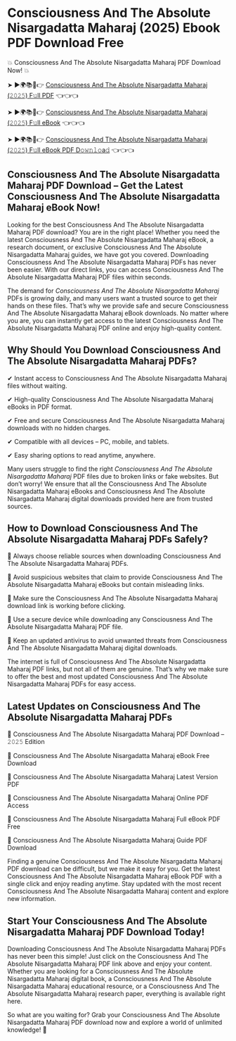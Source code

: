# Consciousness And The Absolute Nisargadatta Maharaj (2025) Ebook PDF Download Free

💥 Consciousness And The Absolute Nisargadatta Maharaj PDF Download Now! 💥

➤ ►🌍📚📱👉 [Consciousness And The Absolute Nisargadatta Maharaj (𝟸𝟶𝟸𝟻) F𝚞ll PDF](https://getpdf.xyz/consciousness-and-the-absolute-nisargadatta-maharaj) 👈👈👈


➤ ►🌍📚📱👉 [Consciousness And The Absolute Nisargadatta Maharaj (𝟸𝟶𝟸𝟻) F𝚞ll eBook](https://getpdf.xyz/consciousness-and-the-absolute-nisargadatta-maharaj) 👈👈👈


➤ ►🌍📚📱👉 [Consciousness And The Absolute Nisargadatta Maharaj (𝟸𝟶𝟸𝟻) F𝚞ll eBook PDF D𝚘𝚠𝚗𝚕𝚘a𝚍](https://getpdf.xyz/consciousness-and-the-absolute-nisargadatta-maharaj) 👈👈👈


## Consciousness And The Absolute Nisargadatta Maharaj PDF Download – Get the Latest Consciousness And The Absolute Nisargadatta Maharaj eBook Now!

Looking for the best Consciousness And The Absolute Nisargadatta Maharaj PDF download? You are in the right place! Whether you need the latest Consciousness And The Absolute Nisargadatta Maharaj eBook, a research document, or exclusive Consciousness And The Absolute Nisargadatta Maharaj guides, we have got you covered. Downloading Consciousness And The Absolute Nisargadatta Maharaj PDFs has never been easier. With our direct links, you can access Consciousness And The Absolute Nisargadatta Maharaj PDF files within seconds.

The demand for *Consciousness And The Absolute Nisargadatta Maharaj* PDFs is growing daily, and many users want a trusted source to get their hands on these files. That’s why we provide safe and secure Consciousness And The Absolute Nisargadatta Maharaj eBook downloads. No matter where you are, you can instantly get access to the latest Consciousness And The Absolute Nisargadatta Maharaj PDF online and enjoy high-quality content.

## Why Should You Download Consciousness And The Absolute Nisargadatta Maharaj PDFs?

✔ Instant access to Consciousness And The Absolute Nisargadatta Maharaj files without waiting.

✔ High-quality Consciousness And The Absolute Nisargadatta Maharaj eBooks in PDF format.

✔ Free and secure Consciousness And The Absolute Nisargadatta Maharaj downloads with no hidden charges.

✔ Compatible with all devices – PC, mobile, and tablets.

✔ Easy sharing options to read anytime, anywhere.

Many users struggle to find the right *Consciousness And The Absolute Nisargadatta Maharaj* PDF files due to broken links or fake websites. But don’t worry! We ensure that all the Consciousness And The Absolute Nisargadatta Maharaj eBooks and Consciousness And The Absolute Nisargadatta Maharaj digital downloads provided here are from trusted sources.

## How to Download Consciousness And The Absolute Nisargadatta Maharaj PDFs Safely?

📌 Always choose reliable sources when downloading Consciousness And The Absolute Nisargadatta Maharaj PDFs.

📌 Avoid suspicious websites that claim to provide Consciousness And The Absolute Nisargadatta Maharaj eBooks but contain misleading links.

📌 Make sure the Consciousness And The Absolute Nisargadatta Maharaj download link is working before clicking.

📌 Use a secure device while downloading any Consciousness And The Absolute Nisargadatta Maharaj PDF file.

📌 Keep an updated antivirus to avoid unwanted threats from Consciousness And The Absolute Nisargadatta Maharaj digital downloads.

The internet is full of Consciousness And The Absolute Nisargadatta Maharaj PDF links, but not all of them are genuine. That’s why we make sure to offer the best and most updated Consciousness And The Absolute Nisargadatta Maharaj PDFs for easy access.

## Latest Updates on Consciousness And The Absolute Nisargadatta Maharaj PDFs

🔹 Consciousness And The Absolute Nisargadatta Maharaj PDF Download – 𝟸𝟶𝟸𝟻 Edition

🔹 Consciousness And The Absolute Nisargadatta Maharaj eBook Free Download

🔹 Consciousness And The Absolute Nisargadatta Maharaj Latest Version PDF

🔹 Consciousness And The Absolute Nisargadatta Maharaj Online PDF Access

🔹 Consciousness And The Absolute Nisargadatta Maharaj Full eBook PDF Free

🔹 Consciousness And The Absolute Nisargadatta Maharaj Guide PDF Download

Finding a genuine Consciousness And The Absolute Nisargadatta Maharaj PDF download can be difficult, but we make it easy for you. Get the latest Consciousness And The Absolute Nisargadatta Maharaj eBook PDF with a single click and enjoy reading anytime. Stay updated with the most recent Consciousness And The Absolute Nisargadatta Maharaj content and explore new information.

## Start Your Consciousness And The Absolute Nisargadatta Maharaj PDF Download Today!

Downloading Consciousness And The Absolute Nisargadatta Maharaj PDFs has never been this simple! Just click on the Consciousness And The Absolute Nisargadatta Maharaj PDF link above and enjoy your content. Whether you are looking for a Consciousness And The Absolute Nisargadatta Maharaj digital book, a Consciousness And The Absolute Nisargadatta Maharaj educational resource, or a Consciousness And The Absolute Nisargadatta Maharaj research paper, everything is available right here.

So what are you waiting for? Grab your Consciousness And The Absolute Nisargadatta Maharaj PDF download now and explore a world of unlimited knowledge! 🚀